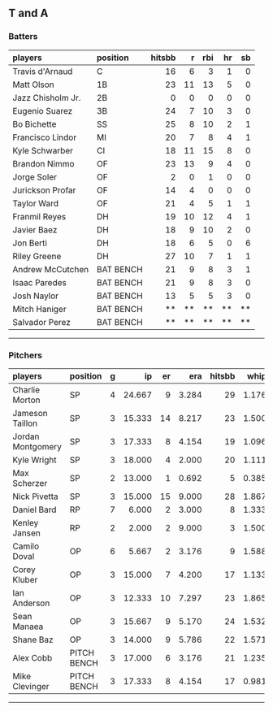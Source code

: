 ## T and A

### Batters

 
|players           |position  | hitsbb|  r| rbi| hr| sb| 
|:-----------------|:---------|------:|--:|---:|--:|--:| 
|Travis d'Arnaud   |C         |     16|  6|   3|  1|  0| 
|Matt Olson        |1B        |     23| 11|  13|  5|  0| 
|Jazz Chisholm Jr. |2B        |      0|  0|   0|  0|  0| 
|Eugenio Suarez    |3B        |     24|  7|  10|  3|  0| 
|Bo Bichette       |SS        |     25|  8|  10|  2|  1| 
|Francisco Lindor  |MI        |     20|  7|   8|  4|  1| 
|Kyle Schwarber    |CI        |     18| 11|  15|  8|  0| 
|Brandon Nimmo     |OF        |     23| 13|   9|  4|  0| 
|Jorge Soler       |OF        |      2|  0|   1|  0|  0| 
|Jurickson Profar  |OF        |     14|  4|   0|  0|  0| 
|Taylor Ward       |OF        |     21|  4|   5|  1|  1| 
|Franmil Reyes     |DH        |     19| 10|  12|  4|  1| 
|Javier Baez       |DH        |     18|  9|  10|  2|  0| 
|Jon Berti         |DH        |     18|  6|   5|  0|  6| 
|Riley Greene      |DH        |     27| 10|   7|  1|  1| 
|Andrew McCutchen  |BAT BENCH |     21|  9|   8|  3|  1| 
|Isaac Paredes     |BAT BENCH |     21|  9|   8|  3|  0| 
|Josh Naylor       |BAT BENCH |     13|  5|   5|  3|  0| 
|Mitch Haniger     |BAT BENCH |     **| **|  **| **| **| 
|Salvador Perez    |BAT BENCH |     **| **|  **| **| **| 


* * *

### Pitchers

 
|players           |position    |  g|     ip| er|   era| hitsbb|  whip| so|  w| sv| 
|:-----------------|:-----------|--:|------:|--:|-----:|------:|-----:|--:|--:|--:| 
|Charlie Morton    |SP          |  4| 24.667|  9| 3.284|     29| 1.176| 28|  1|  0| 
|Jameson Taillon   |SP          |  3| 15.333| 14| 8.217|     23| 1.500| 14|  1|  0| 
|Jordan Montgomery |SP          |  3| 17.333|  8| 4.154|     19| 1.096| 18|  0|  0| 
|Kyle Wright       |SP          |  3| 18.000|  4| 2.000|     20| 1.111| 11|  2|  0| 
|Max Scherzer      |SP          |  2| 13.000|  1| 0.692|      5| 0.385| 20|  1|  0| 
|Nick Pivetta      |SP          |  3| 15.000| 15| 9.000|     28| 1.867| 14|  0|  0| 
|Daniel Bard       |RP          |  7|  6.000|  2| 3.000|      8| 1.333|  6|  0|  4| 
|Kenley Jansen     |RP          |  2|  2.000|  2| 9.000|      3| 1.500|  2|  0|  0| 
|Camilo Doval      |OP          |  6|  5.667|  2| 3.176|      9| 1.588|  8|  1|  1| 
|Corey Kluber      |OP          |  3| 15.000|  7| 4.200|     17| 1.133| 13|  2|  0| 
|Ian Anderson      |OP          |  3| 12.333| 10| 7.297|     23| 1.865|  9|  1|  0| 
|Sean Manaea       |OP          |  3| 15.667|  9| 5.170|     24| 1.532| 15|  1|  0| 
|Shane Baz         |OP          |  3| 14.000|  9| 5.786|     22| 1.571| 15|  1|  0| 
|Alex Cobb         |PITCH BENCH |  3| 17.000|  6| 3.176|     21| 1.235| 10|  0|  0| 
|Mike Clevinger    |PITCH BENCH |  3| 17.333|  8| 4.154|     17| 0.981| 15|  1|  0| 


* * *


